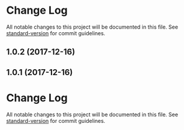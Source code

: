# Change Log

All notable changes to this project will be documented in this file. See [standard-version](https://github.com/conventional-changelog/standard-version) for commit guidelines.

<a name="1.0.2"></a>
## 1.0.2 (2017-12-16)



<a name="1.0.1"></a>
## 1.0.1 (2017-12-16)



# Change Log

All notable changes to this project will be documented in this file. See [standard-version](https://github.com/conventional-changelog/standard-version) for commit guidelines.
